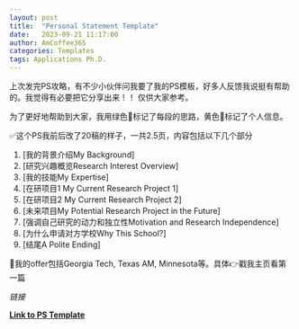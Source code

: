 ```yaml
---
layout: post
title:  "Personal Statement Template" 
date:   2023-09-21 11:17:00
author: AmCoffee365
categories: Templates
tags: Applications Ph.D.
---
```




上次发完PS攻略，有不少小伙伴问我要了我的PS模板，好多人反馈我说挺有帮助的。我觉得有必要把它分享出来！！ 仅供大家参考。

为了更好地帮助到大家，我用绿色💚标记了每段的思路，黄色💛标记了个人信息。

✅这个PS我前后改了20稿的样子，一共2.5页，内容包括以下几个部分

1. [我的背景介绍My Background]
2. [研究兴趣概览Research Interest Overview]
3. [我的技能My Expertise]
4. [在研项目1 My Current Research Project 1]
5. [在研项目2 My Current Research Project 2]
6. [未来项目My Potential Research Project in the Future]
7. [强调自己研究的动力和独立性Motivation and Research Independence]
8. [为什么申请对方学校Why This School?]
9. [结尾A Polite Ending]

🍒我的offer包括Georgia Tech, Texas AM, Minnesota等。具体👉戳我主页看第一篇

*链接*

**[Link to PS Template](https://docs.google.com/document/d/1y8-sttpWYENBbbhZRIb3-hCtOaYKOA5f/edit?usp=drive_link&ouid=101350592384390474281&rtpof=true&sd=true)**




